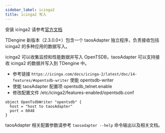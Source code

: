 ```yaml
---
sidebar_label: icinga2
title: icinga2 写入
---
```


安装 icinga2
请参考[官方文档](https://icinga.com/docs/icinga-2/latest/doc/02-installation/)

TDengine 新版本（2.3.0.0+）包含一个 taosAdapter 独立程序，负责接收包括 icinga2 的多种应用的数据写入。

icinga2 可以收集监控和性能数据并写入 OpenTSDB，taosAdapter 可以支持接收 icinga2 的数据并写入到 TDengine 中。

- 参考链接 `https://icinga.com/docs/icinga-2/latest/doc/14-features/#opentsdb-writer` 使能 opentsdb-writer
- 使能 taosAdapter 配置项 opentsdb_telnet.enable
- 修改配置文件 /etc/icinga2/features-enabled/opentsdb.conf

```
object OpenTsdbWriter "opentsdb" {
  host = "host to taosAdapter"
  port = 6048
}
```

taosAdapter 相关配置参数请参考 `taosadapter --help` 命令输出以及相关文档。
